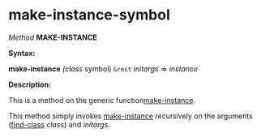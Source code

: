 make-instance-symbol
====================

*Method* **MAKE-INSTANCE**

**Syntax:**

**make-instance** *(class* symbol) `&rest` *initargs* => *instance*

**Description:**

This is a method on the generic function[make-instance](/docs/meta-object-protocol/make-instance).

This method simply invokes [make-instance](/docs/meta-object-protocol/make-instance) recursively on the arguments ([find-class](http://www.lispworks.com/documentation/HyperSpec/Body/f_find_c.htm#find-class) *class*) and *initargs*.
